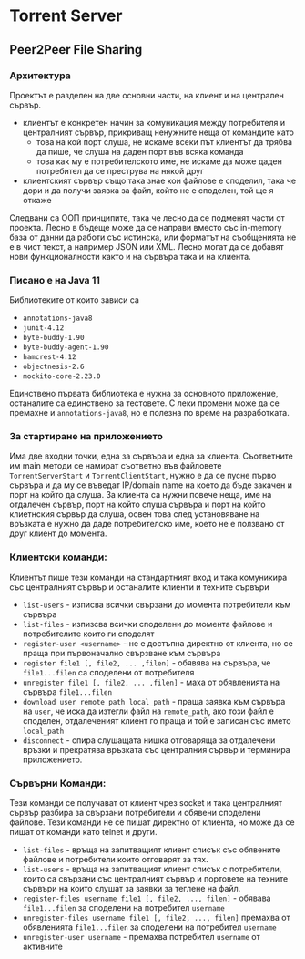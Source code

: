 # Torrent Server 
## Peer2Peer File Sharing
### Архитектура
Проектът е разделен на две основни части, на клиент и на централен сървър.
- клиентът е конкретен начин за комуникация между потребителя и централният сървър, прикриващ ненужните неща от командите като
  - това на кой порт слуша, не искаме всеки път клиентът да трябва да пише, че слуша на даден порт във всяка команда
  - това как му е потребителското име, не искаме да може даден потребител да се преструва на някой друг
- клиентският сървър също така знае кои файлове е споделил, така че дори и да получи заявка за файл, който не е споделен, той ще я откаже

Следвани са ООП принципите, така че лесно да се подменят части от проекта. Лесно в бъдеще може да се направи вместо със in-memory база от данни да работи със истинска, или форматът на съобщенията не е в чист текст, а например JSON или XML. Лесно могат да се добавят нови функционалности както и на сървъра така и на клиента.

### Писано е на Java 11
Библиотеките от които зависи са
- `annotations-java8`
- `junit-4.12`
- `byte-buddy-1.90`
- `byte-buddy-agent-1.90`
- `hamcrest-4.12`
- `objectnesis-2.6`
- `mockito-core-2.23.0`

Единствено първата библиотека е нужна за основното приложение, останалите са единствено за тестовете. С леки промени може да се премахне и `annotations-java8`, но е полезна по време на разработката.

### За стартиране на приложението
Има две входни точки, една за сървъра и една за клиента. Съответните им main методи се намират съответно във файловете `TorrentServerStart` и `TorrentClientStart`, нужно е да се пусне първо сървъра и да му се въведат IP/domain name на което да бъде закачен и порт на който да слуша. За клиента са нужни повече неща, име на отдалечен сървър, порт на който слуша сървъра и порт на който клиетнския сървър да слуша, освен това след установяване на връзката е нужно да даде потребителско име, което не е ползвано от друг клиент до момента.



### Клиентски команди:
Клиентът пише тези команди на стандартният вход и така комуникира със централният сървър и останалите клиенти и техните сървъри
- `list-users` - изписва всички свързани до момента потребители към сървъра
- `list-files` - изпизсва всички споделени до момента файлове и потребителите които ги споделят
- `register-user <username>` - не е достъпна директно от клиента, но се праща при първоначално свързване към сървъра
- `register file1 [, file2, ... ,filen]` - обявява на сървъра, че `file1...filen` са споделени от потребителя
- `unregister file1 [, file2, ... ,filen]` - маха от обявленията на сървъра `file1...filen`
- `download user remote_path local_path` - праща заявка към сървъра на `user`, че иска да изтегли файл на `remote_path`, ако този файл е споделен, отдалеченият клиент го праща и той е записан със името `local_path`
- `disconnect` - спира слушащата нишка отговаряща за отдалечени връзки и прекратява връзката със централния сървър и терминира приложението.
### Сървърни Команди:
Тези команди се получават от клиент чрез socket и така централният сървър разбира за свързани потребители и обявени споделени файлове. Тези команди не се пишат директно от клиента, но може да се пишат от команди като telnet и други.
- `list-files` - връща на запитващият клиент списък със обявените файлове и потребители които отговарят за тях.
- `list-users` - връща на запитващият клиент списък с потребители, които са свързани със централният сървър и портовете на техните сървъри на които слушат за заявки за теглене на файл.
- `register-files username file1 [, file2, ..., filen]` - обявава `file1...filen` за споделени на потребител `username`
- `unregister-files username file1 [, file2, ..., filen]` премахва от обявленията `file1...filen` за споделени на потребител `username`
- `unregister-user username` - премахва потребител `username` от активните 


